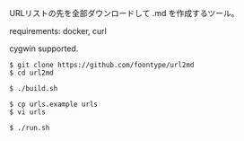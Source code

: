 
URLリストの先を全部ダウンロードして .md を作成するツール。

requirements: docker, curl

cygwin supported.

```
$ git clone https://github.com/foontype/url2md
$ cd url2md

$ ./build.sh

$ cp urls.example urls
$ vi urls

$ ./run.sh
```

